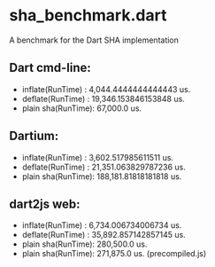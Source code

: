 # sha_benchmark.dart

A benchmark for the Dart SHA implementation

## Dart cmd-line:
- inflate(RunTime)  :   4,044.4444444444443 us.
- deflate(RunTime)  :  19,346.153846153848 us.
- plain sha(RunTime):  67,000.0 us.

## Dartium:
- inflate(RunTime)  :   3,602.517985611511 us.
- deflate(RunTime)  :  21,351.063829787236 us.
- plain sha(RunTime): 188,181.81818181818 us.

## dart2js web:
- inflate(RunTime)  :   6,734.006734006734 us.
- deflate(RunTime)  :  35,892.857142857145 us.
- plain sha(RunTime): 280,500.0 us.
- plain sha(RunTime): 271,875.0 us. (precompiled.js)
